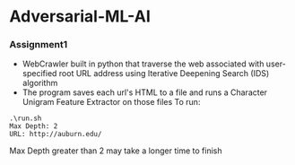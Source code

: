 # Adversarial-ML-AI

### Assignment1
* WebCrawler built in python that traverse the web associated with user-specified root URL address using Iterative Deepening Search (IDS) algorithm 
* The program saves each url's HTML to a file and runs a Character Unigram Feature Extractor on those files
To run: 

```
.\run.sh
Max Depth: 2
URL: http://auburn.edu/

```
Max Depth greater than 2 may take a longer time to finish
